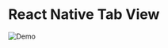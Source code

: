 # React Native Tab View

![Demo](https://github.com/chitraket/animation/blob/main/src/animation-top-tab/demo.gif)
